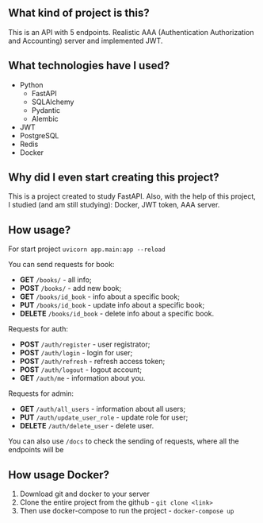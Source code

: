 ## What kind of project is this?
This is an API with 5 endpoints. Realistic AAA (Authentication Authorization and Accounting) server and implemented JWT.

## What technologies have I used?
- Python
  - FastAPI
  - SQLAlchemy
  - Pydantic
  - Alembic
- JWT
- PostgreSQL
- Redis
- Docker

## Why did I even start creating this project?
This is a project created to study FastAPI. Also, with the help of this project, I studied (and am still studying): Docker, JWT token, AAA server.

## How usage?
For start project `uvicorn app.main:app --reload`

You can send requests for book:
- **GET** `/books/` - all info;
- **POST** `/books/` - add new book;
- **GET** `/books/id_book` - info about a specific book;
- **PUT** `/books/id_book` - update info about a specific book;
- **DELETE** `/books/id_book` - delete info about a specific book.

Requests for auth:
- **POST** `/auth/register` - user registrator;
- **POST** `/auth/login` - login for user;
- **POST** `/auth/refresh` - refresh access token;
- **POST** `/auth/logout` - logout account;
- **GET** `/auth/me` - information about you.

Requests for admin:
- **GET** `/auth/all_users` - information about all users;
- **PUT** `/auth/update_user_role` - update role for user;
- **DELETE** `/auth/delete_user` - delete user.

You can also use `/docs` to check the sending of requests, where all the endpoints will be

## How usage Docker?
1. Download git and docker to your server
2. Clone the entire project from the github - `git clone <link>`
3. Then use docker-compose to run the project - `docker-compose up`
